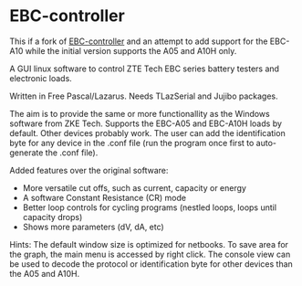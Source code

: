 # EBC-controller
This if a fork of [EBC-controller](https://github.com/JOGAsoft/EBC-controller) and an attempt to add support for the EBC-A10 while the initial version supports the A05 and A10H only.

A GUI linux software to control ZTE Tech EBC series
battery testers and electronic loads.

Written in Free Pascal/Lazarus. 
Needs TLazSerial and Jujibo packages.

The aim is to provide the same or more functionallity as the Windows software
from ZKE Tech. Supports the EBC-A05 and EBC-A10H loads by default.
Other devices probably work. The user can add the identification byte for
any device in the .conf file (run the program once first to auto-generate
the .conf file).

Added features over the original software:
* More versatile cut offs, such as current, capacity or energy
* A software Constant Resistance (CR) mode
* Better loop controls for cycling programs 
   (nestled loops, loops until capacity drops)
* Shows more parameters (dV, dA, etc)

Hints:
The default window size is optimized for netbooks.
To save area for the graph, the main menu is accessed by right click.
The console view can be used to decode the protocol or identification byte
for other devices than the A05 and A10H.
